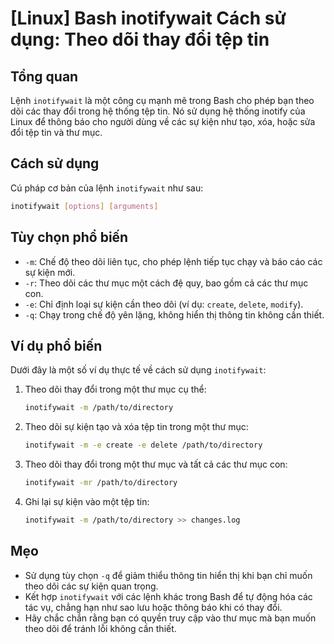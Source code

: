 # [Linux] Bash inotifywait Cách sử dụng: Theo dõi thay đổi tệp tin

## Tổng quan
Lệnh `inotifywait` là một công cụ mạnh mẽ trong Bash cho phép bạn theo dõi các thay đổi trong hệ thống tệp tin. Nó sử dụng hệ thống inotify của Linux để thông báo cho người dùng về các sự kiện như tạo, xóa, hoặc sửa đổi tệp tin và thư mục.

## Cách sử dụng
Cú pháp cơ bản của lệnh `inotifywait` như sau:

```bash
inotifywait [options] [arguments]
```

## Tùy chọn phổ biến
- `-m`: Chế độ theo dõi liên tục, cho phép lệnh tiếp tục chạy và báo cáo các sự kiện mới.
- `-r`: Theo dõi các thư mục một cách đệ quy, bao gồm cả các thư mục con.
- `-e`: Chỉ định loại sự kiện cần theo dõi (ví dụ: `create`, `delete`, `modify`).
- `-q`: Chạy trong chế độ yên lặng, không hiển thị thông tin không cần thiết.

## Ví dụ phổ biến
Dưới đây là một số ví dụ thực tế về cách sử dụng `inotifywait`:

1. Theo dõi thay đổi trong một thư mục cụ thể:
   ```bash
   inotifywait -m /path/to/directory
   ```

2. Theo dõi sự kiện tạo và xóa tệp tin trong một thư mục:
   ```bash
   inotifywait -m -e create -e delete /path/to/directory
   ```

3. Theo dõi thay đổi trong một thư mục và tất cả các thư mục con:
   ```bash
   inotifywait -mr /path/to/directory
   ```

4. Ghi lại sự kiện vào một tệp tin:
   ```bash
   inotifywait -m /path/to/directory >> changes.log
   ```

## Mẹo
- Sử dụng tùy chọn `-q` để giảm thiểu thông tin hiển thị khi bạn chỉ muốn theo dõi các sự kiện quan trọng.
- Kết hợp `inotifywait` với các lệnh khác trong Bash để tự động hóa các tác vụ, chẳng hạn như sao lưu hoặc thông báo khi có thay đổi.
- Hãy chắc chắn rằng bạn có quyền truy cập vào thư mục mà bạn muốn theo dõi để tránh lỗi không cần thiết.